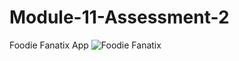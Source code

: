 # Module-11-Assessment-2
Foodie Fanatix App
![Foodie Fanatix](https://user-images.githubusercontent.com/55388127/236694686-abe63474-a209-45d1-beb7-65dfae0372bf.png)
